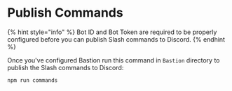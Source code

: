 # Publish Commands

{% hint style="info" %}
Bot ID and Bot Token are required to be properly configured before you can publish Slash commands to Discord.
{% endhint %}

Once you've configured Bastion run this command in `Bastion` directory to publish the Slash commands to Discord:

```bash
npm run commands
```
